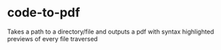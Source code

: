 # code-to-pdf

Takes a path to a directory/file and outputs a pdf with syntax highlighted previews of every file traversed
